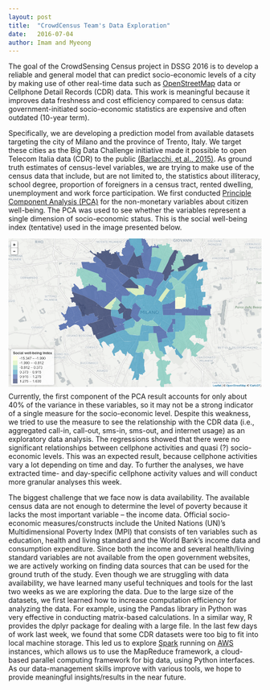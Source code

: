```yaml
---
layout: post
title:  "CrowdCensus Team's Data Exploration"
date:   2016-07-04
author: Imam and Myeong
---
```


The goal of the CrowdSensing Census project in DSSG 2016 is to develop a reliable and general model that can predict socio-economic levels of a city by making use of other real-time data such as <a href="https://www.openstreetmap.org">OpenStreetMap</a> data or Cellphone Detail Records (CDR) data. This work is meaningful because it improves data freshness and cost efficiency compared to census data: government-initiated socio-economic statistics are expensive and often outdated (10-year term). 

Specifically, we are developing a prediction model from available datasets targeting the city of Milano and the province of Trento, Italy. We target these cities as the Big Data Challenge initiative made it possible to open Telecom Italia data (CDR) to the public <a href="http://www.nature.com/articles/sdata201555" target="_blank">(Barlacchi, et al., 2015)</a>. As ground truth estimates of census-level variables, we are trying to make use of the census data that include, but are not limited to, the statistics about illiteracy, school degree, proportion of foreigners in a census tract, rented dwelling, unemployment and work force participation. We first conducted <a href="https://en.wikipedia.org/wiki/Principal_component_analysis" target="_blank">Principle Component Analysis (PCA)</a> for the non-monetary variables about citizen well-being. The PCA was used to see whether the variables represent a single dimension of socio-economic status. This is the social well-being index (tentative) used in the image presented below.

<img src="../assets/images/milan-deprivation.png" align="left" style="margin: 0 10px 10px 0"> 


Currently, the first component of the PCA result accounts for only about 40% of the variance in these variables, so it may not be a strong indicator of a single measure for the socio-economic level. Despite this weakness, we tried to use the measure to see the relationship with the CDR data (i.e., aggregated call-in, call-out, sms-in, sms-out, and internet usage) as an exploratory data analysis. The regressions showed that there were no significant relationships between cellphone activities and quasi (?) socio-economic levels. This was an expected result, because cellphone activities vary a lot depending on time and day. To further the analyses, we have extracted time- and day-specific cellphone activity values and will conduct more granular analyses this week. 

The biggest challenge that we face now is data availability. The available census data are not enough to determine the level of poverty because it lacks the most important variable – the income data. Official socio-economic measures/constructs include the United Nations (UN)’s Multidimensional Poverty Index (MPI) that consists of ten variables such as education, health and living standard and the World Bank’s income data and consumption expenditure. Since both the income and several health/living standard variables are not available from the open government websites, we are actively working on finding data sources that can be used for the ground truth of the study. 
Even though we are struggling with data availability, we have learned many useful techniques and tools for the last two weeks as we are exploring the data. Due to the large size of the datasets, we first learned how to increase computation efficiency for analyzing the data. For example, using the Pandas library in Python was very effective in conducting matrix-based calculations. In a similar way, R provides the dplyr package for dealing with a large file. In the last few days of work last week, we found that some CDR datasets were too big to fit into local machine storage. This led us to explore <a href="http://spark.apache.org/">Spark</a> running on <a href="https://aws.amazon.com/">AWS</a> instances, which allows us to use the MapReduce framework, a cloud-based parallel computing framework for big data, using Python interfaces. As our data-management skills improve with various tools, we hope to provide meaningful insights/results in the near future. 
